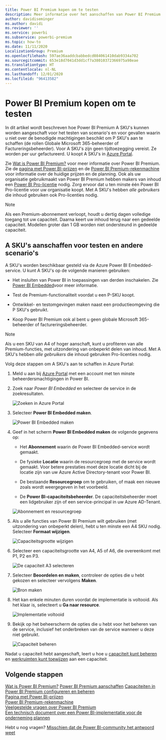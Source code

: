 ```yaml
---
title: Power BI Premium kopen om te testen
description: Meer informatie over het aanschaffen van Power BI Premium voor testen en andere doeleinden
author: davidiseminger
ms.author: davidi
ms.reviewer: ''
ms.service: powerbi
ms.subservice: powerbi-premium
ms.topic: how-to
ms.date: 11/11/2020
LocalizationGroup: Premium
ms.openlocfilehash: 597ae36aaddcbabbedcd084061410dab9334a702
ms.sourcegitcommit: 653e18d7041d3dd1cf7a38010372366975a98eae
ms.translationtype: HT
ms.contentlocale: nl-NL
ms.lasthandoff: 12/01/2020
ms.locfileid: "96413582"
---
```

# <a name="purchase-power-bi-premium-for-testing"></a>Power BI Premium kopen om te testen

In dit artikel wordt beschreven hoe Power BI Premium A SKU's kunnen worden aangeschaft voor het testen van scenario's en voor gevallen waarin u niet over de benodigde machtigingen beschikt om P SKU's aan te schaffen (de rollen Globale Microsoft 365-beheerder of Factureringsbeheerder). Voor A SKU's zijn geen tijdtoezegging vereist. Ze worden per uur gefactureerd. U koopt A SKU's in [Azure Portal](https://portal.azure.com).

Zie [Wat is Power BI Premium?](service-premium-what-is.md) voor meer informatie over Power BI Premium. Zie de [pagina met Power BI-prijzen](https://powerbi.microsoft.com/pricing/) en de [Power BI Premium-rekenmachine](https://powerbi.microsoft.com/calculator/) voor informatie over de huidige prijzen en de planning. Ook als uw organisatie gebruikmaakt van Power BI Premium hebben makers van inhoud een [Power BI Pro-licentie](service-admin-purchasing-power-bi-pro.md) nodig. Zorg ervoor dat u ten minste één Power BI Pro-licentie voor uw organisatie koopt. Met A SKU's hebben _alle gebruikers_ die inhoud gebruiken ook Pro-licenties nodig.

> [!NOTE]
> Als een Premium-abonnement verloopt, houdt u dertig dagen volledige toegang tot uw capaciteit. Daarna keert uw inhoud terug naar een gedeelde capaciteit. Modellen groter dan 1 GB worden niet ondersteund in gedeelde capaciteit.

## <a name="purchase-a-skus-for-testing-and-other-scenarios"></a>A SKU's aanschaffen voor testen en andere scenario's

A SKU's worden beschikbaar gesteld via de Azure Power BI Embedded-service. U kunt A SKU's op de volgende manieren gebruiken:

- Het insluiten van Power BI in toepassingen van derden inschakelen. Zie [Power BI Embedded](../developer/embedded/azure-pbie-what-is-power-bi-embedded.md)voor meer informatie.

- Test de Premium-functionaliteit voordat u een P-SKU koopt.

- Ontwikkel- en testomgevingen maken naast een productieomgeving die P SKU's gebruikt.

- Koop Power BI Premium ook al bent u geen globale Microsoft 365-beheerder of factureringsbeheerder.

> [!NOTE]
> Als u een SKU van A4 of hoger aanschaft, kunt u profiteren van alle Premium-functies, met uitzondering van onbeperkt delen van inhoud. Met A SKU's hebben _alle gebruikers_ die inhoud gebruiken Pro-licenties nodig.

Volg deze stappen om A SKU's aan te schaffen in Azure Portal:

1. Meld u aan bij [Azure Portal](https://portal.azure.com) met een account met ten minste beheerdersmachtigingen in Power BI.

1. Zoek naar _Power BI Embedded_ en selecteer de service in de zoekresultaten.

    ![Zoeken in Azure Portal](media/service-admin-premium-purchase/azure-portal-search.png)

1. Selecteer **Power BI Embedded maken**.

    ![Power BI Embedded maken](media/service-admin-premium-purchase/create-power-bi-embedded.png)

1. Geef in het scherm **Power BI Embedded maken** de volgende gegevens op:

    - Het **Abonnement** waarin de Power BI Embedded-service wordt gemaakt.

    - De fysieke **Locatie** waarin de resourcegroep met de service wordt gemaakt. Voor betere prestaties moet deze locatie dicht bij de locatie zijn van uw Azure Active Directory-tenant voor Power BI.

    - De bestaande **Resourcegroep** om te gebruiken, of maak een nieuwe zoals wordt weergegeven in het voorbeeld.

    - De **Power BI-capaciteitsbeheerder**. De capaciteitsbeheerder moet een lidgebruiker zijn of een service-principal in uw Azure AD-Tenant.

    ![Abonnement en resourcegroep](media/service-admin-premium-purchase/subscription-resource-group.png)

1. Als u alle functies van Power BI Premium wilt gebruiken (met uitzondering van onbeperkt delen), hebt u ten minste een A4 SKU nodig. Selecteer **Formaat wijzigen**.

    ![Capaciteitsgrootte wijzigen](media/service-admin-premium-purchase/change-capacity-size.png)

1. Selecteer een capaciteitsgrootte van A4, A5 of A6, die overeenkomt met P1, P2 en P3.

    ![De capaciteit A3 selecteren](media/service-admin-premium-purchase/select-a3-capacity.png)

1. Selecteer **Beoordelen en maken**, controleer de opties die u hebt gekozen en selecteer vervolgens **Maken**.

    ![Bron maken](media/service-admin-premium-purchase/create-resource.png)

1. Het kan enkele minuten duren voordat de implementatie is voltooid. Als het klaar is, selecteert u **Ga naar resource**.

    ![Implementatie voltooid](media/service-admin-premium-purchase/deployment-complete.png)

1. Bekijk op het beheerscherm de opties die u hebt voor het beheren van de service, inclusief het onderbreken van de service wanneer u deze niet gebruikt.

    ![Capaciteit beheren](media/service-admin-premium-purchase/manage-capacity.png)

Nadat u capaciteit hebt aangeschaft, leert u hoe u [capaciteit kunt beheren](service-admin-premium-manage.md#manage-capacity) en [werkruimten kunt toewijzen](service-admin-premium-manage.md#assign-a-workspace-to-a-capacity) aan een capaciteit.

## <a name="next-steps"></a>Volgende stappen

[Wat is Power BI Premium?](service-premium-what-is.md)
[Power BI Premium aanschaffen](service-admin-premium-purchase.md)
[Capaciteiten in Power BI Premium configureren en beheren](service-admin-premium-manage.md)\
[Pagina met Power BI-prijzen](https://powerbi.microsoft.com/pricing/)\
[Power BI Premium-rekenmachine](https://powerbi.microsoft.com/calculator/)\
[Veelgestelde vragen over Power BI Premium](service-premium-faq.md)\
[Een technisch document over een Power BI-implementatie voor de onderneming plannen](https://aka.ms/pbienterprisedeploy)

Hebt u nog vragen? [Misschien dat de Power BI-community het antwoord weet](https://community.powerbi.com/)
